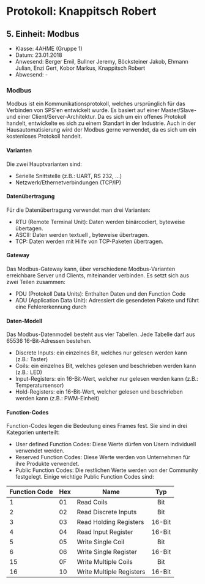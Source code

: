 # Protokoll: Knappitsch Robert
## 5. Einheit: Modbus
* Klasse: 4AHME (Gruppe 1)
* Datum: 23.01.2018
* Anwesend: Berger Emil, Bullner Jeremy, Böcksteiner Jakob, Ehmann Julian, Enzi Gert, Kobor Markus, Knappitsch Robert
* Abwesend: -

### Modbus
Modbus ist ein Kommunikationsprotokoll, welches ursprünglich für das Verbinden von SPS'en entwickelt wurde. Es basiert auf einer Master/Slave- und einer Client/Server-Architektur. Da es sich um ein offenes Protokoll handelt, entwickelte es sich zu einem Standart in der Industrie. Auch in der Hausautomatisierung wird der Modbus gerne verwendet, da es sich um ein kostenloses Protokoll handelt.
#### Varianten
Die zwei Hauptvarianten sind:
* Serielle Snittstelle (z.B.: UART, RS 232, ...)
* Netzwerk/Ethernetverbindungen (TCP/IP)
#### Datenübertragung
Für die Datenübertragung verwendet man drei Varianten:
* RTU (Remote Terminal Unit): Daten werden binärcodiert, byteweise übertagen.
* ASCII: Daten werden textuell , byteweise übertragen.
* TCP: Daten werden mit Hilfe von TCP-Paketen übertragen.
#### Gateway
Das Modbus-Gateway kann, über verschiedene Modbus-Varianten erreichbare Server und Clients, miteinander verbinden. Es setzt sich aus zwei Teilen zusammen:
* PDU (Protokoll Data Units): Enthalten Daten und den Function Code
* ADU (Application Data Unit): Adressiert die gesendeten Pakete und führt eine Fehlererkennung durch

#### Daten-Modell
Das Modbus-Datenmodell besteht aus vier Tabellen. Jede Tabelle darf aus 65536 16-Bit-Adressen bestehen.
* Discrete Inputs: ein einzelnes Bit, welches nur gelesen werden kann (z.B.: Taster)
* Coils: ein einzelnes Bit, welches gelesen und beschrieben werden kann (z.B.: LED)
* Input-Registers: ein 16-Bit-Wert, welcher nur gelesen werden kann (z.B.: Temperatursensor)
* Hold-Registers: ein 16-Bit-Wert, welcher gelesen und beschrieben werden kann (z.B.: PWM-Einheit)

#### Function-Codes
Function-Codes legen die Bedeutung eines Frames fest. Sie sind in drei Kategorien unterteilt:
* User defined Function Codes: Diese Werte dürfen von Usern individuell verwendet werden.
* Reserved Function Codes: Diese Werte werden von Unternehmen für ihre Produkte verwendet.
* Public Function Codes: Die restlichen Werte werden von der Community festgelegt.
Einige wichtige Public Function Codes sind:

Function Code | Hex | Name | Typ
--- | --- | --- | :---:
1 | 01 | Read Coils | Bit
2 | 02 | Read Discrete Inputs | Bit
3 | 03 | Read Holding Registers | 16-Bit
4 | 04 | Read Input Register | 16-Bit
5 | 05 | Write Single Coil | Bit
6 | 06 | Write Single Register | 16-Bit 
15| 0F | Write Multiple Coils |	Bit
16| 10 | Write Multiple Registers | 16-Bit




